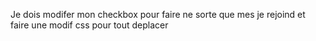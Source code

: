 Je dois modifer mon checkbox pour faire ne sorte que mes je rejoind et faire une modif css pour tout deplacer
